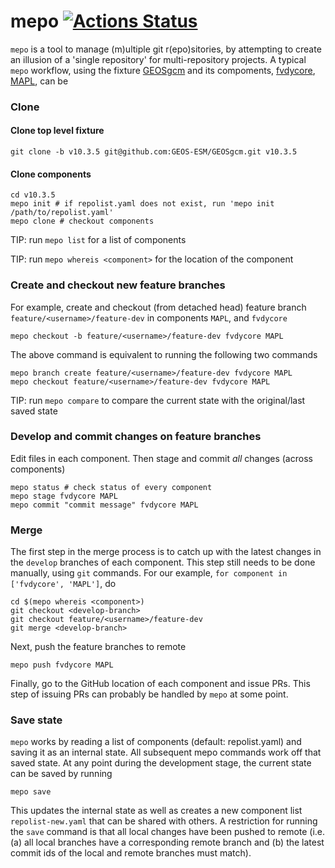 # mepo [![Actions Status](https://github.com/pchakraborty/mepo/workflows/Unit%20testing%20of%20mepo/badge.svg)](https://github.com/{owner}/{repo}/actions)
`mepo` is a tool to manage (m)ultiple git r(epo)sitories, by attempting to create an illusion of a 'single repository' for multi-repository projects. A typical `mepo` workflow, using the fixture [GEOSgcm](https://github.com/GEOS-ESM/GEOSgcm) and its compoments, [fvdycore](https://github.com/GEOS-ESM/GFDL_atmos_cubed_sphere), [MAPL](https://github.com/GEOS-ESM/MAPL), can be

### Clone
#### Clone top level fixture
```shell
git clone -b v10.3.5 git@github.com:GEOS-ESM/GEOSgcm.git v10.3.5
```
#### Clone components
```shell
cd v10.3.5
mepo init # if repolist.yaml does not exist, run 'mepo init /path/to/repolist.yaml'
mepo clone # checkout components
```
TIP: run `mepo list` for a list of components

TIP: run `mepo whereis <component>` for the location of the component

### Create and checkout new feature branches
For example, create and checkout (from detached head) feature branch `feature/<username>/feature-dev` in components `MAPL`, and `fvdycore`
```shell
mepo checkout -b feature/<username>/feature-dev fvdycore MAPL
```
The above command is equivalent to running the following two commands
```shell
mepo branch create feature/<username>/feature-dev fvdycore MAPL
mepo checkout feature/<username>/feature-dev fvdycore MAPL
```
TIP: run `mepo compare` to compare the current state with the original/last saved state

### Develop and commit changes on feature branches
Edit files in each component. Then stage and commit *all* changes (across components)
```shell
mepo status # check status of every component
mepo stage fvdycore MAPL
mepo commit "commit message" fvdycore MAPL
```

### Merge
The first step in the merge process is to catch up with the latest changes in the `develop` branches of each component. This step still needs to be done manually, using `git` commands. For our example, `for component in ['fvdycore', 'MAPL']`, do
```shell
cd $(mepo whereis <component>)
git checkout <develop-branch>
git checkout feature/<username>/feature-dev
git merge <develop-branch>
```
Next, push the feature branches to remote
```shell
mepo push fvdycore MAPL
```
Finally, go to the GitHub location of each component and issue PRs. This step of issuing PRs can probably be handled by `mepo` at some point.

### Save state
`mepo` works by reading a list of components (default: repolist.yaml) and saving it as an internal state. All subsequent mepo commands work off that saved state. At any point during the development stage, the current state can be saved by running
```shell
mepo save
```
This updates the internal state as well as creates a new component list `repolist-new.yaml` that can be shared with others. A restriction for running the `save` command is that all local changes have been pushed to remote (i.e. (a) all local branches have a corresponding remote branch and (b) the latest commit ids of the local and remote branches must match).
